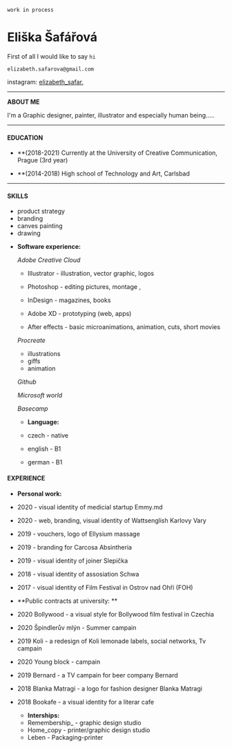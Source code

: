 `work in process`

# Eliška Šafářová

First of all I would like to say `hi`

`elizabeth.safarova@gmail.com` 

instagram: [elizabeth_safar.](https://www.instagram.com/elizabeth_safar/) 

---



**ABOUT ME** 

I'm a Graphic designer, painter, illustrator and especially human being..... 

--- 

#### EDUCATION

  * **(2018-2021) Currently at the University of Creative Communication, Prague (3rd year)

  * **(2014-2018) High school of Technology and Art, Carlsbad
   
 ---
 
 #### SKILLS
 
 - product strategy
 - branding
 - canves painting
 - drawing
 
   
 * **Software experience:** 
  
   *Adobe Creative Cloud* 
   
   - Illustrator - illustration, vector graphic, logos 
   
   - Photoshop - editing pictures, montage , 
   
   - InDesign - magazines, books
   
   - Adobe XD - prototyping (web, apps)
   
   - After effects - basic microanimations, animation, cuts, short movies
   
   
   *Procreate*
   - illustrations
   - giffs
   - animation
   
   
   
   *Github*
   
   *Microsoft world*
   
   *Basecamp*
   
    * **Language:** 
 
     * czech - native 
     * english - B1 
     * german - B1
   

 #### EXPERIENCE
  * **Personal work:** 
  
 - 2020 - visual identity of medicial startup Emmy.md
  
 - 2020 - web, branding, visual identity of Wattsenglish Karlovy Vary
  
 - 2019 - vouchers, logo of Ellysium massage
  
 - 2019 - branding for Carcosa Absintheria
  
 - 2019 - visual identity of joiner Slepička 
  
 - 2018 - visual identity of assosiation Schwa
  
 - 2017 - visual identity of Film Festival in Ostrov nad Ohří (FOH)
  
  
  * **Public contracts at university: ** 
  
- 2020 Bollywood - a visual style for Bollywood film festival in Czechia 

- 2020 Špindlerův mlýn - Summer campain

- 2019 Koli - a redesign of Koli lemonade labels, social networks, Tv campain

- 2020 Young block - campain 

- 2019 Bernard - a TV campain for beer company Bernard

- 2018 Blanka Matragi - a logo for fashion designer Blanka Matragi

- 2018 Bookafe - a visual identity for a literar cafe
  
  
  
  
  * **Interships:** 
  
  - Remembership_ - graphic design studio
  - Home_copy - printer/graphic design studio
  - Leben - Packaging-printer
 

   

   
 
